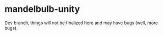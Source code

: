 # mandelbulb-unity

Dev branch, things will not be finalized here and may have bugs (well, more bugs).

